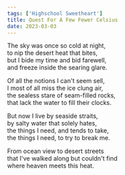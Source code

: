```yaml
---
tags: ['Highschool Sweetheart']
title: Quest For A Few Fewer Celsius
date: 2023-03-03
---
```


The sky was once so cold at night,  
to nip the desert heat that bites,  
but I bide my time and bid farewell,  
and freeze inside the searing glare.

Of all the notions I can't seem sell,  
I most of all miss the ice clung air,  
the sealess stare of seam-filled rocks,  
that lack the water to fill their clocks.

But now I live by seaside straits,  
by salty water that solely hates,  
the things I need, and tends to take,  
the things I need, to try to break me.

From ocean view to desert streets  
that I've walked along but couldn't find  
where heaven meets this heat.
